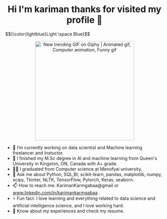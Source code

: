  <h1   color="red" align= "center"> Hi I'm kariman thanks for visited my profile 👋</h1>
$${\color{lightblue}Light \space Blue}$$
<p align="center">
<img src="https://i.pinimg.com/originals/0c/b0/ae/0cb0aec97240b7d9746073cd3ba6c26f.gif" jsaction="load:XAeZkd;" jsname="HiaYvf" alt="New trending GIF on Giphy | Animated gif, Computer animation, Funny gif" data-noaft="1" style="width: 315px; height: 315px; margin: 0px; "> </p>

- 🔭 I’m currently working on data scientist and Machine learning freelancer and Instuctor. 
- 📖 I finished my M.Sc degree in AI and machine learning from Queen's University in Kingston, ON, Canada with A+ grade.
- 🧑‍🎓 I graduated from Computer science at Menofyai university.
- 💬 Ask me about Python, SQL,BI, scikit-learn, pandas, matplotlib, numpy, scipy, Tkinter, NLTK, TensorFlow, Pytorch, Keras, seaborn.
- 📫 How to reach me: KarimanKarmgabaa@gmail or www.linkedin.com/in/karimankarmgabaa .
- ⚡ Fun fact: I love learning and everything related to data science and artificial intelligence science, and I love working hard.
- 📄 Know about my experiences and check my resume.
<!--
**karimankarmgabaa/karimankarmgabaa** is a ✨ _special_ ✨ repository because its `README.md` (this file) appears on your GitHub profile.

 
Here are some ideas to get you started:

- 🔭 I’m currently working on ...
- 🌱 I’m currently learning ...
- 👯 I’m looking to collaborate on ...
- 🤔 I’m looking for help with ...
- 💬 Ask me about ...
- 📫 How to reach me: ...
- 😄 Pronouns: ...
- ⚡ Fun fact: ...
-->

